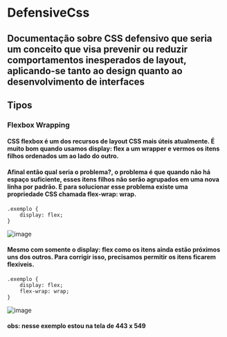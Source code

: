 # DefensiveCss

## Documentação sobre CSS defensivo que seria um conceito que visa prevenir ou reduzir comportamentos inesperados de layout, aplicando-se tanto ao design quanto ao desenvolvimento de interfaces

## Tipos

### Flexbox Wrapping

#### CSS flexbox é um dos recursos de layout CSS mais úteis atualmente. É muito bom quando usamos display: flex a um wrapper e vermos os itens filhos ordenados um ao lado do outro.

#### Afinal então qual seria o problema?, o problema é que quando não há espaço suficiente, esses itens filhos não serão agrupados em uma nova linha por padrão. E para solucionar esse problema existe uma propriedade CSS chamada flex-wrap: wrap.

    .exemplo {
        display: flex;
    }

![image](https://github.com/BiancaTeodoroU/defensiveCss/assets/101062400/ce551bc9-79fa-493e-a731-1b666bd19677)

#### Mesmo com somente o display: flex como os itens ainda estão próximos uns dos outros. Para corrigir isso, precisamos permitir os itens ficarem flexiveis.

    .exemplo {
        display: flex;
        flex-wrap: wrap;
    }

![image](https://github.com/BiancaTeodoroU/defensiveCss/assets/101062400/96ddd9b3-d866-4ed7-963b-5c710a214722)

#### obs: nesse exemplo estou na tela de 443 x 549
